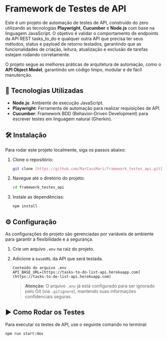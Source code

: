 # Framework de Testes de API

Este é um projeto de automação de testes de API, construído do zero utilizando as tecnologias **Playwright**, **Cucumber** e **Node.js** com base na linguagem JavaScript. O objetivo é validar o comportamento de endpoints da API REST tasks_to_do e qualquer outra API que precisa ter seus métodos, status e payload de retorno testados, garantindo que as funcionalidades de criação, leitura, atualização e exclusão de tarefas estejam rodando corretamente.

O projeto segue as melhores práticas de arquitetura de automação, como o **API Object Model**, garantindo um código limpo, modular e de fácil manutenção.

## 🚀 Tecnologias Utilizadas

- **Node.js**: Ambiente de execução JavaScript.
- **Playwright**: Ferramenta de automação para realizar requisições de API.
- **Cucumber**: Framework BDD (Behavior-Driven Development) para escrever testes em linguagem natural (Gherkin).

## 🛠️ Instalação

Para rodar este projeto localmente, siga os passos abaixo:

1.  Clone o repositório:

    ```bash
    git clone [https://github.com/MarCassMari/framework_testes_api.git](https://github.com/MarCassMari/framework_testes_api.git)
    ```

2.  Navegue até o diretório do projeto:

    ```bash
    cd framework_testes_api
    ```

3.  Instale as dependências:
    ```bash
    npm install
    ```

## ⚙️ Configuração

As configurações do projeto são gerenciadas por variáveis de ambiente para garantir a flexibilidade e a segurança.

1.  Crie um arquivo `.env` na raiz do projeto.
2.  Adicione a `baseURL` da API que será testada.

    ```
    Conteúdo do arquivo .env
    API_BASE_URL=[https://tasks-to-do-list-api.herokuapp.com](https://tasks-to-do-list-api.herokuapp.com)
    ```

    > **Atenção:** O arquivo `.env` já está configurado para ser ignorado pelo Git (via `.gitignore`), mantendo suas informações confidenciais seguras.

## ▶️ Como Rodar os Testes

Para executar os testes de API, use o seguinte comando no terminal:

```bash
npm run start:dev
```
